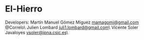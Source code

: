 # El-Hierro

Developers: Martín Manuel Gómez Míguez  mamagomi@gmail.com           @Correlo\\
            Julien Lombard              juli1.lombard@gmail.com\\
            Vicente Soler Javaloyes     vsoler@ipna.csic.es\\
